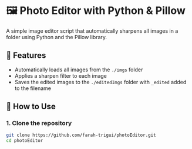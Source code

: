 # 🖼️ Photo Editor with Python & Pillow

A simple image editor script that automatically sharpens all images in a folder using Python and the Pillow library.

## 📌 Features

- Automatically loads all images from the `./imgs` folder
- Applies a sharpen filter to each image
- Saves the edited images to the `./editedImgs` folder with `_edited` added to the filename

## 🚀 How to Use

### 1. Clone the repository

```bash
git clone https://github.com/farah-trigui/photoEditor.git
cd photoEditor
